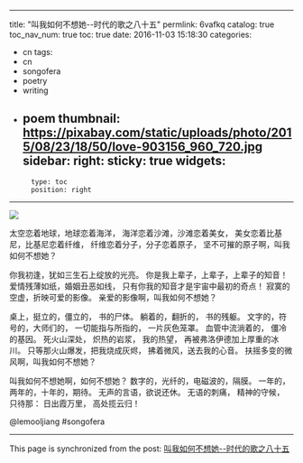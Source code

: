 
---
title: "叫我如何不想她--时代的歌之八十五"
permlink: 6vafkq
catalog: true
toc_nav_num: true
toc: true
date: 2016-11-03 15:18:30
categories:
- cn
tags:
- cn
- songofera
- poetry
- writing
- poem
thumbnail: https://pixabay.com/static/uploads/photo/2015/08/23/18/50/love-903156_960_720.jpg
sidebar:
    right:
        sticky: true
widgets:
    -
        type: toc
        position: right
---


![](https://pixabay.com/static/uploads/photo/2015/08/23/18/50/love-903156_960_720.jpg)

太空恋着地球，地球恋着海洋，
海洋恋着沙滩，沙滩恋着美女，
美女恋着比基尼，比基尼恋着纤维，
纤维恋着分子，分子恋着原子，
坚不可摧的原子啊，叫我如何不想她？

你我初逢，犹如三生石上绽放的光亮。
你是我上辈子，上辈子，上辈子的知音！
爱情残薄如纸，婚姻丑恶如线，
只有你我的知音才是宇宙中最初的奇点！
寂寞的空虚，折映可爱的影像。
亲爱的影像啊，叫我如何不想她？

桌上，挺立的，僵立的，
书的尸体。
躺着的，翻折的，
书的残躯。
文字的，符号的，大师们的，
一切能指与所指的，
一片灰色笼罩。
血管中流淌着的，
僵冷的基因。
死火山深处，
炽热的岩浆，
我的热望，
再被弗洛伊德加上厚重的冰川。
只等那火山爆发，把我烧成灰烬，
拂着微风，送去我的心音。
扶摇多变的微风啊，叫我如何不想她？

叫我如何不想她啊，如何不想她？
数字的，光纤的，电磁波的，隔膜。
一年的，两年的，十年的，期待。
无声的言语，欲说还休。
无语的刺痛，
精神的守候，
只待那：
日出霞万里，
高处揽云归！

  @lemooljiang       #songofera

- - -

This page is synchronized from the post: [叫我如何不想她--时代的歌之八十五](https://steemit.com/@lemooljiang/6vafkq)
